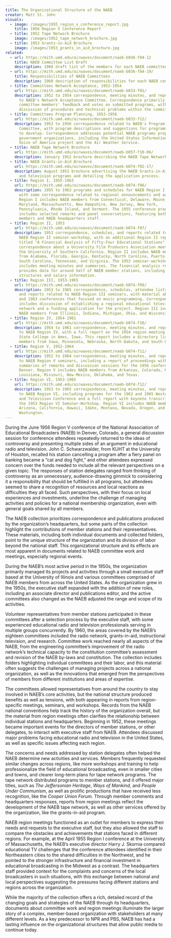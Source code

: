 ```yaml
---
title: The Organizational Structure of the NAEB
creator: Matt St. John
visuals:
  - image: /images/1955_region_v_conference_report.jpg
    title: 1956 Region V Conference Report
  - title: 1952 Tape Network Brochure
    image: /images/1952_tape_network_brochure.jpg
  - title: 1953 Grants-in-Aid Brochure
    image: /images/1953_grants_in_aid_brochure.jpg
related:
  - url: https://mith.umd.edu/airwaves/document/naeb-b036-f04-12
    title: NAEB Committee List Draft
    description: 1960 draft list of the members for each NAEB committee.
  - url: https://mith.umd.edu/airwaves/document/naeb-b036-f04-19/
    title: Responsibilities of NAEB Committees
    description: 1960 description of responsibilities for each NAEB committee.
  - title: Committees Network Acceptance, 1952-1954
    url: https://mith.umd.edu/airwaves/document/naeb-b033-f01/
    description: 1952 to 1954 correspondence, meeting minutes, and reports related
      to NAEB's Network Acceptance Committee. Correspondence primarily addresses
      committee members' feedback and votes on submitted programs, with some
      discussion of procedures and technical problems within the committee.
  - title: Committees Program Planning, 1953-1956
    url: https://mith.umd.edu/airwaves/document/naeb-b033-f12/
    description: 1953 to 1956 correspondence related to NAEB's Program Planning
      Committee, with program descriptions and suggestions for programming areas
      to develop. Correspondence addresses potential NAEB programs proposed by
      government organizations, including the United States Information Agency's
      Voice of America project and the Air Weather Service.
  - title: NAEB Tape Network Brochure
    url: https://mith.umd.edu/airwaves/document/naeb-b057-f10-06/
    description: January 1952 brochure describing the NAEB Tape Network and its offerings.
  - title: NAEB Grants-in-Aid Brochure
    url: https://mith.umd.edu/airwaves/document/naeb-b074-f02-17/
    description: August 1953 brochure advertising the NAEB Grants-in-Aid for radio
      and television programs and detailing the application process.
  - title: Region I, 1955-1963
    url: https://mith.umd.edu/airwaves/document/naeb-b074-f06/
    description: 1955 to 1963 programs and schedules for NAEB Region I conferences,
      with some correspondence related to regional announcements and activities.
      Region I includes NAEB members from Connecticut, Delaware, Maine,
      Maryland, Massachusetts, New Hampshire, New Jersey, New York,
      Pennsylvania, Rhode Island, and Vermont. The 1955 conference program
      includes selected remarks and panel conversations, featuring both regional
      members and NAEB headquarters staff.
  - title: Region II, 1953
    url: https://mith.umd.edu/airwaves/document/naeb-b074-f07/
    description: 1953 correspondence, schedules, and reports related to the 1953
      NAEB Region II seminar-workshop, with an additional Region II report
      titled "A Financial Analysis of Fifty-Four Educational Stations" and brief
      correspondence about a University Film Producers Association meeting at
      the University of Southern California. Region II includes NAEB members
      from Alabama, Florida, Georgia, Kentucky, North Carolina, Puerto Rico,
      South Carolina, Tennessee, and Virginia. The 1953 seminar-workshop report
      includes meeting minutes and summaries. The financial analysis report
      provides data for around half of NAEB member stations, including staff
      structures and salary information.
  - title: Region III, 1953-1965
    url: https://mith.umd.edu/airwaves/document/naeb-b074-f09/
    description: 1953 to 1965 correspondence, schedules, attendee lists, programs,
      and reports related to NAEB Region III seminars, with material about 1962
      and 1963 conferences that focused on music programming. Correspondence
      includes discussion of establishing a regional educational television
      network and a funding application for the project. Region III includes
      NAEB members from Illinois, Indiana, Michigan, Ohio, and Wisconsin.
  - title: Region IV, 1954-1961
    url: https://mith.umd.edu/airwaves/document/naeb-b074-f10/
    description: 1954 to 1961 correspondence, meeting minutes, and reports related
      to NAEB Region IV, with a full report on the 1954 region meeting at Iowa
      State College in Ames, Iowa. This report includes a directory listing
      members from Iowa, Minnesota, Nebraska, North Dakota, and South Dakota.
  - title: Region V, 1952-1964
    url: https://mith.umd.edu/airwaves/document/naeb-b074-f11/
    description: 1952 to 1964 correspondence, meeting minutes, and reports related
      to NAEB Region V seminars, including a report of proceedings with
      summaries of remarks and discussion sessions for the 1956 conference in
      Denver. Region V includes NAEB members from Arkansas, Colorado, Kansas,
      Louisiana, Missouri, New Mexico, Oklahoma, and Texas.
  - title: Region VI, 1953-1965
    url: https://mith.umd.edu/airwaves/document/naeb-b074-f12/
    description: 1953 to 1965 correspondence, meeting minutes, and reports related
      to NAEB Region VI, including programs for the 1963 and 1965 Western Radio
      and Television Conference and a full report with keynote transcripts for
      the 1953 Region VI Seminar-Workshop. Region VI includes NAEB members from
      Arizona, California, Hawaii, Idaho, Montana, Nevada, Oregon, and
      Washington.
---
```

During the June 1956 Region V conference of the National Association of Educational Broadcasters (NAEB) in Denver, Colorado, a general discussion session for conference attendees repeatedly returned to the ideas of controversy and presenting multiple sides of an argument in educational radio and television. John C. Schwarzwalder, from KUHT at the University of Houston, recalled his station cancelling a program after a fiery panel on banking became a “cat and dog fight,” and other attendees expressed concern over the funds needed to include all the relevant perspectives on a given topic. The responses of station delegates ranged from thinking of controversy as an unnecessary, audience-drawing gimmick to considering it a responsibility that should be fulfilled in all programs, but attendees seemed to share a recognition of resources and local reactions as difficulties they all faced. Such perspectives, with their focus on local experiences and investments, underline the challenge of managing activities and policies for a national membership organization, even with general goals shared by all members.

The NAEB collection prioritizes correspondence and publications produced by the organization’s headquarters, but some parts of the collection highlight the contributions of member stations and their representatives. These materials, including both individual documents and collected folders, point to the unique structure of the organization and its division of labor beyond the national staff. This organizational structure and its effects are most apparent in documents related to NAEB committee work and meetings, especially regional events.

During the NAEB’s most active period in the 1950s, the organization primarily managed its projects and activities through a small executive staff based at the University of Illinois and various committees comprised of NAEB members from across the United States. As the organization grew in the 1950s, the executive staff expanded with the addition of new roles, including an associate director and publications editor, and the active committees also changed as the NAEB adjusted the range and scope of its activities.

Volunteer representatives from member stations participated in these committees after a selection process by the executive staff, with some experienced educational radio and television professionals serving in multiple groups concurrently. By 1960, the areas covered by the NAEB’s eighteen committees included the radio network, grants-in-aid, instructional television, and research. Committee work reached nearly all aspects of the NAEB, from the engineering committee’s improvement of the radio network’s technical capacity to the constitution committee’s assessment and revision of the NAEB by-laws and constitution. The collection includes folders highlighting individual committees and their labor, and this material often suggests the challenges of managing projects across a national organization, as well as the innovations that emerged from the perspectives of members from different institutions and areas of expertise.

The committees allowed representatives from around the country to stay involved in NAEB’s core activities, but the national structure produced benefits as well as tensions, with both appearing in reports from region-specific meetings, seminars, and workshops. Records from the NAEB national conventions help track the history of the organization overall, but the material from region meetings often clarifies the relationship between individual stations and headquarters. Beginning in 1952, these meetings became important events for the directors of member stations, or other delegates, to interact with executive staff from NAEB. Attendees discussed major problems facing educational radio and television in the United States, as well as specific issues affecting each region.

The concerns and needs addressed by station delegates often helped the NAEB determine new activities and services. Members frequently requested similar changes across regions, like more workshops and training to help professionalize the field of educational broadcasting, even in smaller cities and towns, and clearer long-term plans for tape network programs. The tape network distributed programs to member stations, and it offered major titles, such as *The Jeffersonian Heritage*, *Ways of Mankind*, and *People Under Communism*, as well as prolific productions that have received less recognition, like the *Cooper Union Forum*. Through member comments and headquarters responses, reports from region meetings reflect the development of the NAEB tape network, as well as other services offered by the organization, like the grants-in-aid program.

NAEB region meetings functioned as an outlet for members to express their needs and requests to the executive staff, but they also allowed the staff to compare the obstacles and achievements that stations faced in different regions. For example, at the April 1955 Region I conference at the University of Massachusetts, the NAEB’s executive director Harry J. Skornia compared educational TV challenges that the conference attendees identified in their Northeastern cities to the shared difficulties in the Northwest, and he pointed to the stronger infrastructure and financial investment in educational broadcasting in the Midwest as a contrast. The headquarters staff provided context for the complaints and concerns of the local broadcasters in such situations, with this exchange between national and local perspectives suggesting the pressures facing different stations and regions across the organization.

While the majority of the collection offers a rich, detailed record of the changing goals and strategies of the NAEB through its headquarters, documents about committee work and region meetings illuminate the larger story of a complex, member-based organization with stakeholders at many different levels. As a key predecessor to NPR and PBS, NAEB has had a lasting influence on the organizational structures that allow public media to continue today.